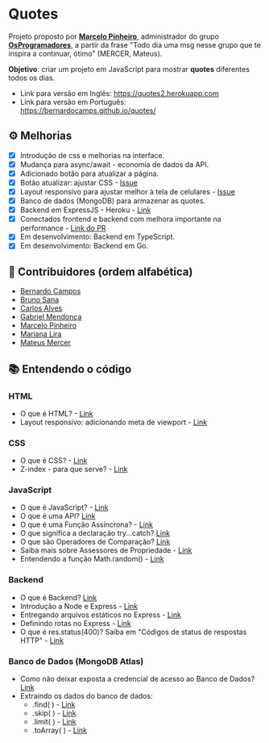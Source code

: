 # Quotes

Projeto proposto por **[Marcelo Pinheiro](https://twitter.com/mpinheir)**, administrador do grupo **[OsProgramadores](https://t.me/osprogramadores)**, a partir da frase 
"Todo dia uma msg nesse grupo que te inspira a continuar, ótimo" (MERCER, Mateus).

**Objetivo**: criar um projeto em JavaScript para mostrar **quotes** diferentes todos os dias.

- Link para versão em Inglês: https://quotes2.herokuapp.com
- Link para versão em Português: https://bernardocamps.github.io/quotes/

## ⚙ Melhorias
- [x] Introdução de css e melhorias na interface.
- [x] Mudança para async/await - economia de dados da API.
- [x] Adicionado botão para atualizar a página.
- [x] Botão atualizar: ajustar CSS - [Issue](https://github.com/bernardocamps/quotes/issues/10)
- [x] Layout responsivo para ajustar melhor à tela de celulares - [Issue](https://github.com/bernardocamps/quotes/issues/12)
- [x] Banco de dados (MongoDB) para armazenar as quotes.
- [x] Backend em ExpressJS - Heroku - [Link](https://github.com/bernardocamps/quotes-heroku-2)
- [x] Conectados frontend e backend com melhora importante na performance - [Link do PR](https://github.com/bernardocamps/quotes-heroku-2/pull/1)
- [x] Em desenvolvimento: Backend em TypeScript.
- [x] Em desenvolvimento: Backend em Go.

## 👥 Contribuidores (ordem alfabética)
- [Bernardo Campos](https://github.com/bernardocamps)
- [Bruno Sana](https://github.com/brunosana)
- [Carlos Alves](https://github.com/cbcalves)
- [Gabriel Mendonça](https://github.com/brunoom1)
- [Marcelo Pinheiro](https://github.com/mpinheir)
- [Mariana Lira](https://github.com/marilira)
- [Mateus Mercer](https://github.com/MatMercer)

## 📚 Entendendo o código
### HTML
* O que é HTML? - [Link](https://developer.mozilla.org/pt-BR/docs/Aprender/HTML/Introducao_ao_HTML/Getting_started)
* Layout responsivo: adicionando meta de viewport - [Link](https://github.com/bernardocamps/quotes/pull/13)

### CSS
* O que é CSS? - [Link](https://developer.mozilla.org/pt-BR/docs/Aprender/Getting_started_with_the_web/CSS_basico)
* Z-index - para que serve? - [Link](https://developer.mozilla.org/en-US/docs/Web/CSS/z-index)

### JavaScript
* O que é JavaScript? - [Link](https://developer.mozilla.org/pt-BR/docs/Learn/JavaScript/First_steps/O_que_e_JavaScript)
* O que é uma API? [Link](https://developer.mozilla.org/pt-BR/docs/Glossario/API)
* O que é uma Função Assíncrona? - [Link](https://developer.mozilla.org/pt-BR/docs/Web/JavaScript/Reference/Statements/funcoes_assincronas)
* O que significa a declaração try...catch? [Link](https://developer.mozilla.org/pt-BR/docs/Web/JavaScript/Reference/Statements/try...catch)
* O que são Operadores de Comparação? [Link](https://developer.mozilla.org/pt-BR/docs/Web/JavaScript/Reference/Operators/Operadores_de_comparação)
* Saiba mais sobre Assessores de Propriedade - [Link](https://developer.mozilla.org/pt-BR/docs/Web/JavaScript/Reference/Operators/Property_Accessors)
* Entendendo a função Math.random() - [Link](https://developer.mozilla.org/pt-BR/docs/Web/JavaScript/Reference/Global_Objects/Math/random)

### Backend
* O que é Backend? [Link](https://developer.mozilla.org/pt-BR/docs/Learn/Server-side/First_steps/Introduction)
* Introdução a Node e Express - [Link](https://developer.mozilla.org/pt-BR/docs/Learn/Server-side/Express_Nodejs/Introdução)
* Entregando arquivos estáticos no Express - [Link](https://expressjs.com/pt-br/starter/static-files.html)
* Definindo rotas no Express - [Link](https://expressjs.com/pt-br/guide/routing.html)
* O que é res.status(400)? Saiba em "Códigos de status de respostas HTTP" - [Link](https://developer.mozilla.org/pt-BR/docs/Web/HTTP/Status)

### Banco de Dados (MongoDB Atlas)
* Como não deixar exposta a credencial de acesso ao Banco de Dados? [Link](https://github.com/motdotla/dotenv)
* Extraindo os dados do banco de dados:
    * .find( ) - [Link](https://docs.mongodb.com/manual/reference/method/db.collection.find/#db.collection.find)
    * .skip( ) - [Link](https://docs.mongodb.com/manual/reference/method/cursor.skip/#cursor.skip)
    * .limit( ) - [Link](https://docs.mongodb.com/manual/reference/method/cursor.limit/)
    * .toArray( ) - [Link](https://docs.mongodb.com/manual/reference/method/cursor.toArray/)
